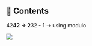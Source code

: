 ## 📝 Contents

42**42 -> 2**32 - 1 -> using modulo

![](https://media.tenor.com/QR7-VgKbcdYAAAAC/i-have-no-idea-dumbfounded.gif)
